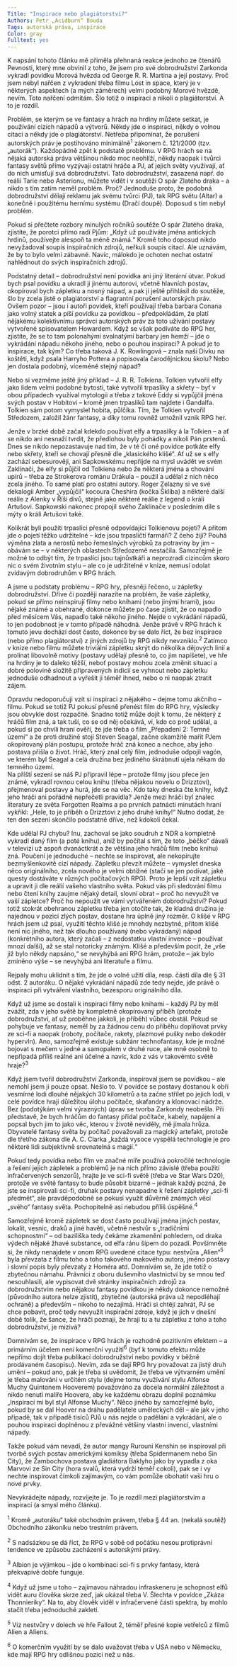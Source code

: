 ```yaml
---
Title: "Inspirace nebo plagiátorství?"
Authors: Petr „Acidburn“ Bouda
Tags: autorská práva, inspirace
Color: gray
Fulltext: yes
---
```

K napsání tohoto článku mě přiměla přehnaná reakce jednoho ze čtenářů Pevnosti, který mne obvinil z toho, že jsem pro své dobrodružství Zarkonda vykradl povídku Morová hvězda od George R. R. Martina a její postavy. Proč jsem nebyl nařčen z vykradení třeba filmu Lost in space, který je v některých aspektech (a mých záměrech) velmi podobný Morové hvězdě, nevím. Toto nařčení odmítám. Šlo totiž o inspiraci a nikoli o plagiátorství. A to je rozdíl.

Problém, se kterým se ve fantasy a hrách na hrdiny můžete setkat, je používání cizích nápadů a výtvorů. Někdy jde o inspiraci, někdy o volnou citaci a někdy jde o plagiátorství. Netřeba připomínat, že porušení autorských práv je postihováno minimálně<sup>1</sup> zákonem č. 121/2000 (tzv. „autorák“). Každopádně zpět k podstatě problému. V RPG hrách se na nějaká autorská práva většinou nikdo moc neohlíží, někdy naopak i tvůrci fantasy světů přímo vyzývají ostatní hráče a PJ, ať jejich světy využívají, ať do nich umisťují svá dobrodružství. Tato dobrodružství, zasazená např. do reálií Tarie nebo Asterionu, můžete vidět i v soutěži O spár Zlatého draka – a nikdo s tím zatím neměl problém. Proč? Jednoduše proto, že podobná dobrodružství dělají reklamu jak svému tvůrci (PJ), tak RPG světu (Altar) a konečně i použitému hernímu systému (Dračí doupě). Doposud s tím nebyl problém.

Pokud si přečtete rozbory minulých ročníků soutěže O spár Zlatého draka, zjistíte, že porotci přímo radí Pjům: „Když už používáte jména antických hrdinů, používejte alespoň ta méně známá.“ Kromě toho doposud nikdo nevyžadoval soupis inspiračních zdrojů, neřkuli soupis citací. Ale uznávám, že by to bylo velmi zábavné. Navíc, málokdo je ochoten nechat ostatní nahlédnout do svých inspiračních zdrojů.

Podstatný detail – dobrodružství není povídka ani jiný literární útvar. Pokud bych psal povídku a ukradl ji jinému autorovi, včetně hlavních postav, okopíroval bych zápletku a nosný nápad, a pak ji ještě přihlásil do soutěže, šlo by zcela jistě o plagiátorství a flagrantní porušení autorských práv. Ovšem pozor – jsou i autoři povídek, kteří používají třeba barbara Conana jako volný statek a píší povídku za povídkou – předpokládám, že platí nějakému kolektivnímu správci autorských práv za toto užívání postavy vytvořené spisovatelem Howardem. Když se však podíváte do RPG her, zjistíte, že se to tam polonahými svalnatými barbary jen hemží – jde o vykrádání nápadu někoho jiného, nebo o pouhou inspiraci? A pokud je to inspirace, tak kým? Co třeba taková J. K. Rowlingová – znala naši Dívku na koštěti, když psala Harryho Pottera a popisovala čarodějnickou školu? Nebo jen dostala podobný, víceméně stejný nápad?

Nebo si vezměme ještě jiný příklad – J. R. R. Tolkiena. Tolkien vytvořil elfy jako lidem velmi podobné bytosti, také vytvořil trpaslíky a skřety – byť v obou případech využíval mytologii a třeba z takové Eddy si vypůjčil jména svých postav v Hobitovi – kromě jmen trpaslíků tam najdete i Gandalfa. Tolkien sám potom vymyslel hobita, půlčíka. Tím, že Tolkien vytvořil Středozem, založil žánr fantasy, a díky tomu rovněž umožnil vznik RPG her.

Jenže v brzké době začal kdekdo používat elfy a trpaslíky á la Tolkien – a ať se nikdo ani nesnaží tvrdit, že předlohou byly pohádky a nikoli Pán prstenů. Dnes se nikdo nepozastavuje nad tím, že v té či oné povídce potkáte elfy nebo skřety, kteří se chovají přesně dle „klasického klišé“. Ať už se s elfy zachází sebesurověji, ani Sapkowskému nepřijde na mysl uvádět ve svém Zaklínači, že elfy si půjčil od Tolkiena nebo že některá jména a chování upírů – třeba ze Strokerova románu Drákula – použil a udělal z nich něco zcela jiného. To samé platí pro ostatní autory. Roger Zelazny si ve své dekalogii Amber „vypůjčil“ kocoura Cheshira (kočka Šklíba) a některé další reálie z Alenky v Říši divů, stejně jako některé reálie z legend o králi Artušovi. Sapkowski nakonec propojil svého Zaklínače v posledním díle s mýty o králi Artušovi také.

Kolikrát byli použiti trpaslíci přesně odpovídající Tolkienovu pojetí? A přitom jde o pojetí těžko udržitelné – kde jsou trpasličtí farmáři? Z čeho žijí? Pouhá výměna zlata a nerostů nebo řemeslných výrobků za potraviny by jim – obávám se – v některých oblastech Středozemě nestačila. Samozřejmě je možné to odbýt tím, že trpaslíci jsou tajnůstkáři a neprozradí cizincům skoro nic o svém životním stylu – ale co je udržitelné v knize, nemusí odolat zvídavým dobrodruhům v RPG hrách.

A jsme u podstaty problému – RPG hry, přesněji řečeno, u zápletky dobrodružství. Dříve či později narazíte na problém, že vaše zápletky, pokud se přímo neinspirují filmy nebo knihami (nebo jinými hrami), jsou nějaké známé a obehrané, dokonce můžete po čase zjistit, že co napadlo před měsícem Vás, napadlo také někoho jiného. Nejde o vykrádání nápadů, to jen podobnost je v tomto případě náhodná. Jenže právě v RPG hrách k tomuto jevu dochází dost často, dokonce by se dalo říct, že bez inspirace (nebo přímo plagiátorství) z jiných zdrojů by RPG nikdy nevzniklo.<sup>2</sup> Zatímco v knize nebo filmu můžete triviální zápletku skrýt do několika dějových linií a prolínat libovolně motivy (postavy udělají přesně to, co jim napíšete), ve hře na hrdiny je to daleko těžší, neboť postavy mohou zcela změnit situaci a dobré polovině složitě připravených indicií se vyhnout nebo zápletku jednoduše odhadnout a vyřešit ji téměř ihned, nebo o ni naopak ztratit zájem.

Opravdu nedoporučuji vzít si inspiraci z nějakého – dejme tomu akčního – filmu. Pokud se totiž PJ pokusí přesně přenést film do RPG hry, výsledky jsou obvykle dost rozpačité. Snadno totiž může dojít k tomu, že některý z hráčů film zná, a tak tuší, co se od něj očekává, ví, kdo co proč udělal, a pokud si po chvíli hraní ověří, že jde třeba o film „Přepadení 2: Temné území“ a že proti družině stojí Steven Seagal, začne okamžitě mařit PJem okopírovaný plán postupu, protože hráč zná konec a nechce, aby jeho postava přišla o život. Hráč, který znal celý film, jednoduše odpojil vagón, ve kterém byl Seagal a celá družina bez jediného škrábnutí ujela někam do temného území.  
Na příští sezení se náš PJ připravil lépe – protože filmy jsou přece jen známé, vykradl rovnou celou knihu (třeba nějakou novelu o Drizztovi), přejmenoval postavy a hurá, jde se na věc. Kdo taky dneska čte knihy, když jeho hráči ani pořádně nepřečetli pravidla? Jenže mezi hráči byl znalec literatury ze světa Forgotten Realms a po prvních patnácti minutách hraní vykřikl: „Hele, to je příběh o Drizztovi z jeho druhé knihy!“ Nutno dodat, že ten den sezení skončilo podstatně dříve, než kdokoli čekal.

Kde udělal PJ chybu? Inu, zachoval se jako soudruh z NDR a kompletně vykradl daný film (a poté knihu), aniž by počítal s tím, že toto „béčko“ dávali v televizi už aspoň dvanáctkrát a že většina jeho hráčů film (nebo knihu) zná. Poučení je jednoduché – nechte se inspirovat, ale nekopírujte bezmyšlenkovitě cizí nápady. Zápletku převzít můžete – vymyslet dneska něco originálního, zcela nového je velmi obtížné (stačí se jen podívat, jaké questy dostáváte v různých počítačových RPG). Proto je lepší vzít zápletku a upravit ji dle reálií vašeho vlastního světa. Pokud vás při sledování filmu nebo čtení knihy zaujme nějaký detail, slovní obrat – proč ho nevyužít ve vaší zápletce? Proč ho nepoužít ve vámi vytvářeném dobrodružství? Pokud totiž stokrát obehranou zápletku třeba jen otočíte tak, že kladná družina je najednou v pozici zlých postav, dostane hra úplně jiný rozměr. O klišé v RPG hrách jsem už psal, využití těchto klišé je mnohdy nezbytné, přitom klišé není nic jiného, než tak dlouho používaný (nebo vykrádaný) nápad (konkrétního autora, který začali – z nedostatku vlastní invence – používat mnozí další), až se stal notoricky známým. Klišé a především pocit, že „vše již bylo někdy napsáno,“ se nevyhýbá ani RPG hrám, protože – jak bylo zmíněno výše – se nevyhýbá ani literatuře a filmu.

Rejpaly mohu uklidnit s tím, že jde o volné užití díla, resp. části díla dle § 31 odst. 2 autoráku. O nějaké vykrádání nápadů zde tedy nejde, jde právě o inspiraci při vytváření vlastního, bezesporu originálního díla.   

Když už jsme se dostali k inspiraci filmy nebo knihami – každý PJ by měl zvážit, zda v jeho světě by kompletně okopírovaný příběh (protože dobrodružství, ať už proběhne jakkoli, je příběh) vůbec obstál. Pokud se pohybuje ve fantasy, neměl by za žádnou cenu do příběhu doplňovat prvky ze sci-fi a naopak (roboty, počítače, rakety, plazmové pušky nebo dekodér hypervln). Ano, samozřejmě existuje subžánr technofantasy, kde je možné bojovat s mečem v jedné a samopalem v druhé ruce, ale mně osobně to nepřipadá příliš reálné ani účelné a navíc, kdo z vás v takovémto světě hraje?<sup>3</sup>

Když jsem tvořil dobrodružství Zarkonda, inspiroval jsem se povídkou – ale nemohl jsem ji pouze opsat. Nešlo to. V povídce se postavy dostanou k obří vesmírné lodi dlouhé nějakých 30 kilometrů a ta začne střílet po jejich lodi, v celé povídce hrají důležitou úlohu počítače, skafandry a klonovací nádrže. Bez (podotýkám velmi výrazných) úprav se tvorba Zarkondy neobešla. Při představě, že bych hráčům do fantasy přidal počítače, kabely, napájení a popsal bych jim to jako věc, kterou v životě neviděly, mě jímala hrůza. Obyvatelé fantasy světa by počítač považovali za magický artefakt, protože dle třetího zákona dle A. C. Clarka „každá vysoce vyspělá technologie je pro některé lidi subjektivně srovnatelná s magií.“

Pokud tedy povídka nebo film ve značné míře používá pokročilé technologie a řešení jejich zápletek a problémů je na nich přímo závislé (třeba použití infračervených senzorů), hrajte je ve sci-fi světě (třeba ve Star Wars D20), protože ve světě fantasy to bude působit bizarně – jednak každý pozná, že jste se inspirovali sci-fi, druhak postavy nenapadne k řešení zápletky „sci-fi předmět“, ale pravděpodobně se pokusí využít důvěrně známých věcí „svého“ fantasy světa. Pochopitelně asi nebudou příliš úspěšné.<sup>4</sup>  

Samozřejmě kromě zápletek se dost často používají jména jiných postav, lokalit, vesnic, draků a jiné havěti, včetně nestvůr s „tradičními schopnostmi“ – od baziliška tedy čekáme zkamenění pohledem, od draka výdech nějaké žhavé substance, od elfa ránu šípem do pozadí. Povšimněte si, že nikdy nenajdete v onom RPG uvedené citace typu: nestvůra „Alien“<sup>5</sup> byla převzata z filmu toho a toho takového makového autora, jméno postavy i slovní popis byly převzaty z Homéra atd. Domnívám se, že jde totiž o zbytečnou námahu. Právníci z oboru duševního vlastnictví by se mnou teď nesouhlasili, ale vypisovat dvě stránky inspiračních zdrojů za dobrodružstvím nebo nějakou fantasy povídkou je někdy dokonce nemožné (původního autora nelze zjistit), zbytečné (autorská práva už nepodléhají ochraně) a především – nikoho to nezajímá. Hráči si chtějí zahrát, PJ se chce pobavit, proč tedy nevyužít inspirační zdroje, když je jich v dnešní době tolik, že šance, že hráči poznají, že hrají tu a tu zápletku z toho a toho dobrodružství, je mizivá?   

Domnívám se, že inspirace v RPG hrách je rozhodně pozitivním efektem – a primárním účelem není komerční využití<sup>6</sup> (byť k tomuto efektu může nepřímo dojít třeba publikací dobrodružství nebo povídky v běžně prodávaném časopisu). Nevím, zda se dají RPG hry považovat za jistý druh umění – pokud ano, pak je třeba si uvědomit, že třeba ve výtvarném umění je třeba malování v určitém stylu (dejme tomu využívání stylu Alfonse Muchy Quintonem Hooverem) považováno za docela normální záležitost a nikdo nenutí malíře Hoovera, aby ke každému obrazu doplnil poznámku „Inspirací mi byl styl Alfonse Muchy“. Něco jiného by samozřejmě bylo, pokud by se dal Hoover na dráhu padělatele uměleckých děl – ale jak v jeho případě, tak v případě tisíců PJů u nás nejde o padělání a vykrádání, ale o pouhou inspiraci doplněnou z převážné většiny vlastní invencí, vlastními nápady.

Takže pokud vám nevadí, že autor mangy Rurouni Kenshin se inspiroval při tvorbě svých postav americkými komiksy (třeba Spidermanem nebo Sin City), že Žambochova postava gladiátora Baklyho jako by vypadla z oka Marvovi ze Sin City (hora svalů, která vydrží téměř cokoli), pak se i vy nechte inspirovat čímkoli zajímavým, co vám pomůže obohatit vaši hru o nové prvky.

Nevykrádejte nápady, rozvíjejte je. To je rozdíl mezi plagiátorstvím a inspirací (a smysl mého článku).

<div class="poznamka" markdown="1">

<sup>1</sup> Kromě „autoráku“ také obchodním právem, třeba § 44 an. (nekalá soutěž) Obchodního zákoníku nebo trestním právem.

<sup>2</sup> S nadsázkou se dá říct, že RPG v sobě od počátku nesou protiprávní tendence ve způsobu zacházení s autorskými právy.

<sup>3</sup> Albion je výjimkou – jde o kombinaci sci-fi s prvky fantasy, která překvapivě dobře funguje.

<sup>4</sup> Když už jsme u toho – zajímavou náhradou infraskeneru je schopnost elfů vidět auru člověka skrze zeď, jak ukázal třeba V. Šlechta v povídce „Zkáza Thonnieriky“. Na to, aby člověk viděl v infračervené části spektra, by mohlo stačit třeba jednoduché zakletí.

<sup>5</sup> Viz nestvůry v dolech ve hře Fallout 2, téměř přesné kopie vetřelců z filmů Alien a Aliens.

<sup>6</sup> O komerčním využití by se dalo uvažovat třeba v USA nebo v Německu, kde mají RPG hry odlišnou pozici než u nás.

</div>
